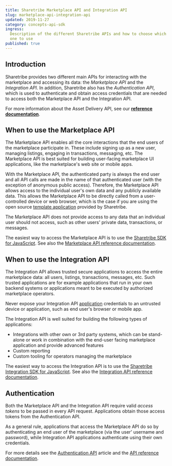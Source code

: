 ```yaml
---
title: Sharetribe Marketplace API and Integration API
slug: marketplace-api-integration-api
updated: 2019-11-27
category: concepts-api-sdk
ingress:
  Description of the different Sharetribe APIs and how to choose which
  one to use
published: true
---
```


## Introduction

Sharetribe provides two different main APIs for interacting with the
marketplace and accessing its data: the _Marketplace API_ and the
_Integration API_. In addition, Sharetribe also has the _Authentication
API_, which is used to authenticate and obtain access credentials that
are needed to access both the Marketplace API and the Integration API.

<info>

For more information about the Asset Delivery API, see our
**[reference documentation](/references/assets/)**.

</info>

## When to use the Marketplace API

The Marketplace API enables all the core interactions that the end users
of the marketplace participate in. These include signing up as a new
user, managing listings, engaging in transactions, messaging, etc. The
Marketplace API is best suited for building user-facing marketplace UI
applications, like the marketplace's web site or mobile apps.

With the Marketplace API, the authenticated party is always the end user
and all API calls are made in the name of that authenticated user (with
the exception of anonymous public access). Therefore, the Marketplace
API allows access to the individual user's own data and any publicly
available data. This allows the Marketplace API to be directly called
from a user-controlled device or web browser, which is the case if you
are using the open source
[template application](/introduction/introducing-template/) provided by
Sharetribe.

The Marketplace API does not provide access to any data that an
individual user should not access, such as other users' private data,
transactions, or messages.

The easiest way to access the Marketplace API is to use the
[Sharetribe SDK for JavaScript](/concepts/js-sdk/#sharetribe-sdk-for-javascript).
See also the
[Marketplace API reference documentation](https://www.sharetribe.com/api-reference/marketplace.html).

## When to use the Integration API

The Integration API allows trusted secure applications to access the
entire marketplace data: all users, listings, transactions, messages,
etc. Such trusted applications are for example applications that run in
your own backend systems or applications meant to be executed by
authorized marketplace operators.

<warning>

Never expose your Integration API [application](/concepts/applications/)
credentials to an untrusted device or application, such as end user's
browser or mobile app.

</warning>

The Integration API is well suited for building the following types of
applications:

- Integrations with other own or 3rd party systems, which can be
  stand-alone or work in combination with the end-user facing
  marketplace application and provide advanced features
- Custom reporting
- Custom tooling for operators managing the marketplace

The easiest way to access the Integration API is to use the
[Sharetribe Integration SDK for JavaScript](/concepts/js-sdk/#sharetribe-integration-sdk-for-javascript).
See also the
[Integration API reference documentation](https://www.sharetribe.com/api-reference/integration.html).

## Authentication

Both the Marketplace API and the Integration API require valid _access
tokens_ to be passed in every API request. Applications obtain those
access tokens from the Authentication API.

As a general rule, applications that access the Marketplace API do so by
authenticating an end user of the marketplace (via the user' username
and password), while Integration API applications authenticate using
their own credentials.

For more details see the
[Authentication API](/concepts/authentication-api/) article and the
[API reference documentation](https://www.sharetribe.com/api-reference/authentication.html).
